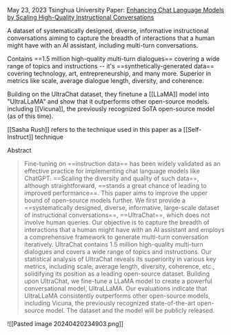 May 23, 2023
Tsinghua University
Paper: [Enhancing Chat Language Models by Scaling High-Quality Instructional Conversations](https://arxiv.org/abs/2305.14233)

A dataset of systematically designed, diverse, informative instructional conversations aiming to capture the breadth of interactions that a human might have with an AI assistant, including multi-turn conversations.

Contains ==1.5 million high-quality multi-turn dialogues== covering a wide range of topics and instructions -- it's ==synthetically-generated data== covering technology, art, entrepreneurship, and many more. Superior in metrics like scale, average dialogue length, diversity, and coherence.

Building on the UltraChat dataset, they finetune a [[LLaMA]] model into "UltraLLaMA" and show that it outperforms other open-source models. including [[Vicuna]], the previously recognized SoTA open-source model (as of this time).

[[Sasha Rush]] refers to the technique used in this paper as a [[Self-Instruct]] technique

Abstract
> Fine-tuning on ==instruction data== has been widely validated as an effective practice for implementing chat language models like ChatGPT. ==Scaling the diversity and quality of such data==, although straightforward, ==stands a great chance of leading to improved performance==. This paper aims to improve the upper bound of open-source models further. We first provide a ==systematically designed, diverse, informative, large-scale dataset of instructional conversations==, ==UltraChat==, which does not involve human queries. Our objective is to capture the breadth of interactions that a human might have with an AI assistant and employs a comprehensive framework to generate multi-turn conversation iteratively. UltraChat contains 1.5 million high-quality multi-turn dialogues and covers a wide range of topics and instructions. Our statistical analysis of UltraChat reveals its superiority in various key metrics, including scale, average length, diversity, coherence, etc., solidifying its position as a leading open-source dataset. Building upon UltraChat, we fine-tune a LLaMA model to create a powerful conversational model, UltraLLaMA. Our evaluations indicate that UltraLLaMA consistently outperforms other open-source models, including Vicuna, the previously recognized state-of-the-art open-source model. The dataset and the model will be publicly released.


![[Pasted image 20240420234903.png]]

